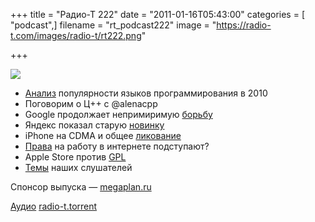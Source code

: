 +++
title = "Радио-Т 222"
date = "2011-01-16T05:43:00"
categories = [ "podcast",]
filename = "rt_podcast222"
image = "https://radio-t.com/images/radio-t/rt222.png"

+++

![](https://radio-t.com/images/radio-t/rt222.png)

- [Анализ](http://www.opennet.ru/opennews/art.shtml?num=29236) популярности языков программирования в 2010
- Поговорим о Ц++ с @alenacpp
- Google продолжает непримиримую [борьбу](http://techcrunch.com/2011/01/11/google-flash/)
- Яндекс показал старую [новинку](http://internetno.net/2011/01/14/jandeks-predstavil-novuju-versiju-pochtovogo-servisa-dlja-vseh/)
- iPhone на CDMA и общее [ликование](http://mashable.com/2011/01/11/cdma-umts-att-verizon-networks/)
- [Права](http://internetno.net/2011/01/12/amerikancy-gotovjat-internet-kontrol/) на работу в интернете подступают?
- Apple Store против [GPL](http://www.opennet.ru/opennews/art.shtml?num=29231)
- [Темы](/p/2011/01/12/prep-222/) наших слушателей

Спонсор выпуска — [megaplan.ru](http://megaplan.ru/)

[Аудио](https://archive.rucast.net/radio-t/media/rt_podcast222.mp3)
[radio-t.torrent](http://www.radio-t.com/torrents/rt_podcast222.mp3.torrent)
<audio src="https://archive.rucast.net/radio-t/media/rt_podcast222.mp3" preload="none"></audio>
